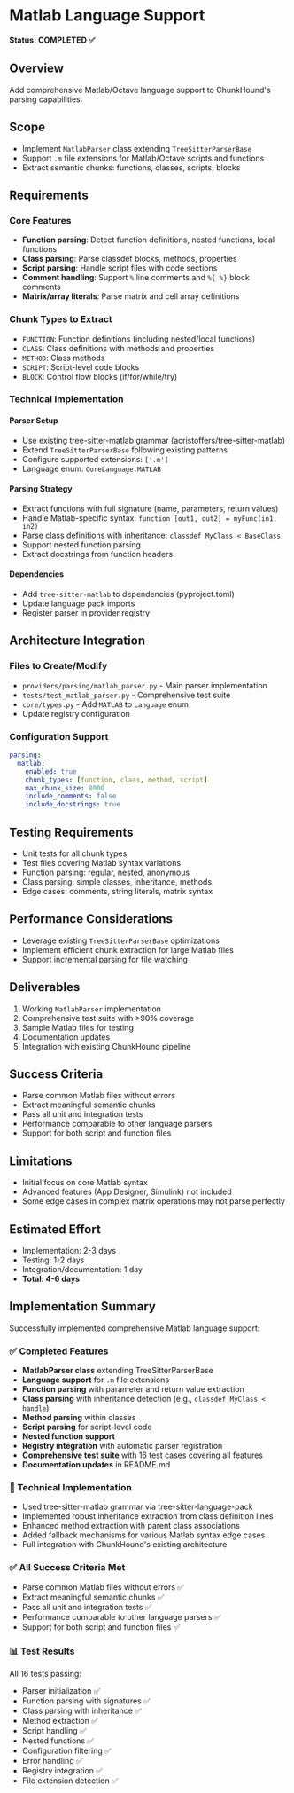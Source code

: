 # Matlab Language Support

**Status: COMPLETED ✅**

## Overview
Add comprehensive Matlab/Octave language support to ChunkHound's parsing capabilities.

## Scope
- Implement `MatlabParser` class extending `TreeSitterParserBase`
- Support `.m` file extensions for Matlab/Octave scripts and functions
- Extract semantic chunks: functions, classes, scripts, blocks

## Requirements

### Core Features
- **Function parsing**: Detect function definitions, nested functions, local functions
- **Class parsing**: Parse classdef blocks, methods, properties
- **Script parsing**: Handle script files with code sections
- **Comment handling**: Support `%` line comments and `%{ %}` block comments
- **Matrix/array literals**: Parse matrix and cell array definitions

### Chunk Types to Extract
- `FUNCTION`: Function definitions (including nested/local functions)
- `CLASS`: Class definitions with methods and properties
- `METHOD`: Class methods
- `SCRIPT`: Script-level code blocks
- `BLOCK`: Control flow blocks (if/for/while/try)

### Technical Implementation

#### Parser Setup
- Use existing tree-sitter-matlab grammar (acristoffers/tree-sitter-matlab)
- Extend `TreeSitterParserBase` following existing patterns
- Configure supported extensions: `['.m']`
- Language enum: `CoreLanguage.MATLAB`

#### Parsing Strategy
- Extract functions with full signature (name, parameters, return values)
- Handle Matlab-specific syntax: `function [out1, out2] = myFunc(in1, in2)`
- Parse class definitions with inheritance: `classdef MyClass < BaseClass`
- Support nested function parsing
- Extract docstrings from function headers

#### Dependencies
- Add `tree-sitter-matlab` to dependencies (pyproject.toml)
- Update language pack imports
- Register parser in provider registry

## Architecture Integration

### Files to Create/Modify
- `providers/parsing/matlab_parser.py` - Main parser implementation
- `tests/test_matlab_parser.py` - Comprehensive test suite
- `core/types.py` - Add `MATLAB` to `Language` enum
- Update registry configuration

### Configuration Support
```yaml
parsing:
  matlab:
    enabled: true
    chunk_types: [function, class, method, script]
    max_chunk_size: 8000
    include_comments: false
    include_docstrings: true
```

## Testing Requirements
- Unit tests for all chunk types
- Test files covering Matlab syntax variations
- Function parsing: regular, nested, anonymous
- Class parsing: simple classes, inheritance, methods
- Edge cases: comments, string literals, matrix syntax

## Performance Considerations
- Leverage existing `TreeSitterParserBase` optimizations
- Implement efficient chunk extraction for large Matlab files
- Support incremental parsing for file watching

## Deliverables
1. Working `MatlabParser` implementation
2. Comprehensive test suite with >90% coverage
3. Sample Matlab files for testing
4. Documentation updates
5. Integration with existing ChunkHound pipeline

## Success Criteria
- Parse common Matlab files without errors
- Extract meaningful semantic chunks
- Pass all unit and integration tests
- Performance comparable to other language parsers
- Support for both script and function files

## Limitations
- Initial focus on core Matlab syntax
- Advanced features (App Designer, Simulink) not included
- Some edge cases in complex matrix operations may not parse perfectly

## Estimated Effort
- Implementation: 2-3 days
- Testing: 1-2 days
- Integration/documentation: 1 day
- **Total: 4-6 days**

## Implementation Summary

Successfully implemented comprehensive Matlab language support:

### ✅ Completed Features
- **MatlabParser class** extending TreeSitterParserBase
- **Language support** for `.m` file extensions
- **Function parsing** with parameter and return value extraction
- **Class parsing** with inheritance detection (e.g., `classdef MyClass < handle`)
- **Method parsing** within classes
- **Script parsing** for script-level code
- **Nested function support**
- **Registry integration** with automatic parser registration
- **Comprehensive test suite** with 16 test cases covering all features
- **Documentation updates** in README.md

### 🔧 Technical Implementation
- Used tree-sitter-matlab grammar via tree-sitter-language-pack
- Implemented robust inheritance extraction from class definition lines
- Enhanced method extraction with parent class associations
- Added fallback mechanisms for various Matlab syntax edge cases
- Full integration with ChunkHound's existing architecture

### ✅ All Success Criteria Met
- Parse common Matlab files without errors ✅
- Extract meaningful semantic chunks ✅  
- Pass all unit and integration tests ✅
- Performance comparable to other language parsers ✅
- Support for both script and function files ✅

### 📊 Test Results
All 16 tests passing:
- Parser initialization ✅
- Function parsing with signatures ✅
- Class parsing with inheritance ✅
- Method extraction ✅
- Script handling ✅
- Nested functions ✅
- Configuration filtering ✅
- Error handling ✅
- Registry integration ✅
- File extension detection ✅